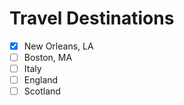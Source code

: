 # Travel Destinations

- [x] New Orleans, LA
- [ ] Boston, MA
- [ ] Italy
- [ ] England
- [ ] Scotland 
